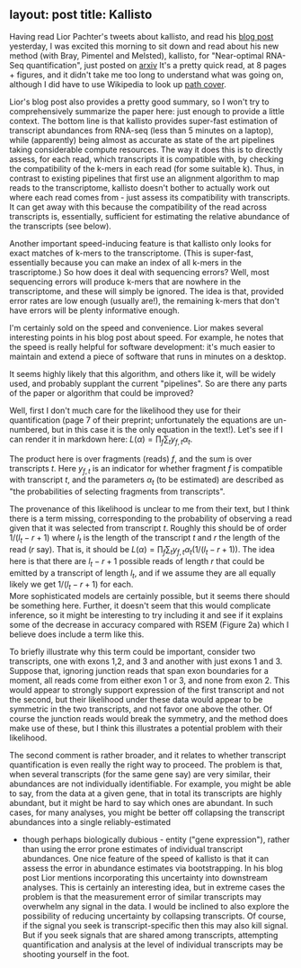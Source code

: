 layout: post
title: Kallisto
---

Having read Lior Pachter's tweets about kallisto, and read his 
[blog post](https://liorpachter.wordpress.com/) 
yesterday, I was excited this morning to sit down and 
read about his new method (with Bray, Pimentel and Melsted), 
kallisto, for "Near-optimal RNA-Seq quantification", just posted on 
[arxiv](http://arxiv.org/pdf/1505.02710v1.pdf)
It's a pretty quick read, at 8 pages + figures, and it didn't take me too long
to understand what was going on, although I did have to use Wikipedia
to look up [path cover](http://en.wikipedia.org/wiki/Path_cover).

Lior's blog post also provides a pretty good summary, so I won't try to
comprehensively 
summarize the paper here: just enough to provide a little context. The bottom
line is that kallisto provides super-fast estimation of transcript abundances
from RNA-seq (less than 5 minutes on a laptop), while (apparently) being almost as accurate as state of the 
art pipelines taking considerable compute resources.
The way it does this is to directly assess, for each read, which
transcripts it is compatible with, by checking the compatibility of
the k-mers in each read (for some suitable k). 
Thus, in contrast
to existing pipelines that first use an alignment algorithm to map
reads to the transcriptome,
kallisto doesn't bother to actually work out
where each read comes from - just assess its compatibility with transcripts. 
It can
get away with this because the compatibility of the read across transcripts
is, essentially, sufficient for estimating the 
relative abundance of the transcripts (see below). 

Another important speed-inducing 
feature is that kallisto only looks for exact matches of k-mers to
the transcriptome. (This is super-fast, essentially 
because you can make an index of all k-mers in the trascriptome.)
So how does it deal with sequencing errors?
Well, most sequencing errors will produce k-mers that are
nowhere in the transcriptome, and these will simply be ignored. The idea is that, provided error rates are low enough (usually are!), 
the remaining k-mers that
don't have errors will be plenty informative enough. 

I'm certainly sold on the speed and convenience. 
Lior makes several interesting points in his blog post about speed.
For example, he notes that the speed is really helpful for software
development: it's much easier to maintain and extend a piece of
software that runs in minutes on a desktop.  

It seems highly likely that this algorithm, and others like it,
will be widely used, and probably supplant the current "pipelines".
So are there any parts of the paper or algorithm that could be improved?

Well, first I don't much care for the likelihood they use for
their quantification (page 7 of their preprint; unfortunately the equations
are un-numbered, but in this case it is the only equation in the text!). 
Let's see if I can render it in markdown here:
$L(\alpha) = \prod_f \sum_t y_{f,t} \alpha_t$.

The product here is over fragments (reads) $f$, and the sum is over
transcripts $t$. Here $y_{f,t}$ is an indicator for whether fragment $f$
is compatible with transcript $t$, and the parameters $\alpha_t$ 
(to be estimated) are described as
"the probabilities of selecting fragments from transcripts".

The provenance of this likelihood is unclear to me from their text, but
I think there is a term missing,
 corresponding to the probability of observing a read given
that it was selected from transcript $t$. Roughly this should be of order 
$1/(l_t-r+1)$ where $l_t$ is the length of the transcript $t$ and $r$ the
 length of the read ($r$ say). 
That is, it should be
$L(\alpha) = \prod_f \sum_t y_{f,t} \alpha_t (1/(l_t-r+1))$.
The idea here is that there are $l_t-r+1$
possible reads of length $r$ that could be emitted by a transcript 
of length $l_t$, and if we assume they are all equally likely we get $1/(l_t-r+1)$ for each.  
More sophisticated models are certainly possible, but it seems there
should be something here.  Further, it doesn't seem that this would complicate
inference, so it might be interesting to try including it and
see if it explains some of the decrease in accuracy compared with RSEM (Figure 2a) which
I believe does include a term like this.
 
To briefly illustrate why this term could be important, consider two
transcripts, one with exons 1,2, and 3 and another with just exons 1 and 3.
Suppose that, ignoring junction reads that span exon boundaries for a moment,
all reads come from either exon 1 or 3, and none from exon 2. 
This would appear to strongly support expression of the first transcript
and not the second, but their likelihood under these data would
appear to be symmetric in the two transcripts, and not favor
one above the other. Of course the junction reads
would break the symmetry, and the method does make use of these, but
I think this illustrates a potential problem with their likelihood.
 
The second comment is rather broader, and it relates to whether 
transcript quantification is even really the right way to proceed. 
The problem is that, when several transcripts (for the same gene say) are very similar, their abundances are not individually identifiable. 
For example, you might be able to say, from the data at a given gene, 
that in total its transcripts are highly abundant, 
but it might be hard to say which ones are abundant. 
In such cases, for many analyses, you might be better off collapsing
the transcript abundances into a single reliably-estimated 
- though perhaps biologically dubious - entity ("gene expression"), 
rather than using the error prone estimates of individual transcript
abundances. One nice feature of the speed of kallisto is that 
it can assess the error in abundance estimates via bootstrapping. In his
blog post Lior 
mentions incorporating this uncertainty into downstream analyses. 
This is certainly an interesting idea, but in extreme cases the
problem is that the measurement error of similar transcripts
may overwhelm any signal in the data. I would be inclined to
also explore the possibility of reducing uncertainty 
by collapsing transcripts. Of course, if the signal you seek is transcript-specific then this may also kill signal. But if you seek signals that are shared among transcripts, attempting quantification and analysis at the level of individual transcripts may be shooting yourself in the foot. 
